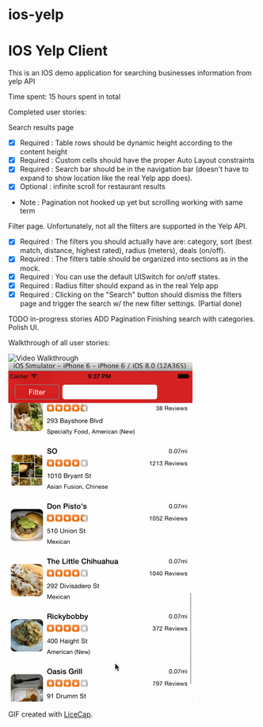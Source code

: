 ios-yelp
========
# IOS Yelp Client 
This is an IOS demo application for searching businesses information from yelp API

Time spent: 15 hours spent in total

Completed user stories:

Search results page
 * [x] Required : Table rows should be dynamic height according to the content height
 * [x] Required : Custom cells should have the proper Auto Layout constraints
 * [x] Required : Search bar should be in the navigation bar (doesn't have to expand to show location like the real Yelp app does).
 * [x] Optional : infinite scroll for restaurant results 
 * Note : Pagination not hooked up yet but scrolling working with same term

Filter page. Unfortunately, not all the filters are supported in the Yelp API.
 * [x] Required : The filters you should actually have are: category, sort (best match, distance, highest rated), radius (meters), deals (on/off).
 * [x] Required : The filters table should be organized into sections as in the mock.
 * [x] Required : You can use the default UISwitch for on/off states. 
 * [x] Required : Radius filter should expand as in the real Yelp app
 * [x] Required : Clicking on the "Search" button should dismiss the filters page and trigger the search w/ the new filter settings. (Partial done)

TODO in-progress stories 
ADD Pagination
Finishing search with categories.
Polish UI.


Walkthrough of all user stories:

![Video Walkthrough](https://raw.githubusercontent.com/apatel7734/ios-yelp/master/Yelp_iPhone5s.gif)
![Video Walkthrough](https://raw.githubusercontent.com/apatel7734/ios-yelp/master/Yelp_iPhone6.gif)

GIF created with [LiceCap](http://www.cockos.com/licecap/).
